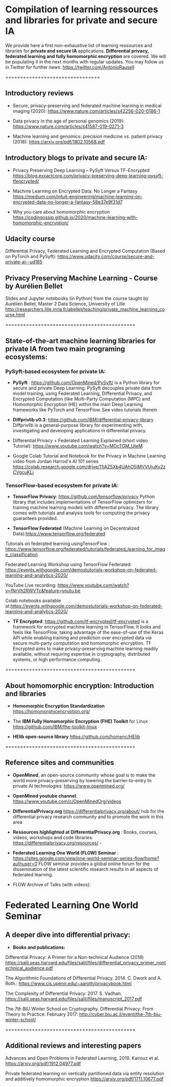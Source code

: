 # Compilation of learning ressources and libraries for private and secure IA

We provide here a first non-exhaustive list of learning ressources and libraries for **private and secure IA** applications. **Differential privacy, federated learning and fully homomorphic encryption** are covered. We will be populating it in the next months with regular updates. You may follow us in Twitter for further news: https://twitter.com/AntonioRausell

================================
##  Introductory reviews 

- Secure, privacy-preserving and federated machine learning in medical imaging (2020):
https://www.nature.com/articles/s42256-020-0186-1

- Data privacy in the age of personal genomics (2019):
https://www.nature.com/articles/s41587-019-0271-3

- Machine learning and genomics: precision medicine vs.  patient privacy (2018):
https://arxiv.org/pdf/1802.10568.pdf

## Introductory blogs to private and secure IA:

- Privacy Preserving Deep Learning – PySyft Versus TF-Encrypted
https://blog.exxactcorp.com/privacy-preserving-deep-learning-pysyft-tfencrypted/

- Machine Learning on Encrypted Data: No Longer a Fantasy
https://medium.com/intuit-engineering/machine-learning-on-encrypted-data-no-longer-a-fantasy-58e37e9f31d7

- Why you care about homomorphic encryption
https://codingossip.github.io/2020/machine-learning-with-homomorphic-encryption/

## Udacity course 
Differential Privacy, Federated Learning and Encrypted Computation (Based on PyTorch and PySyft):
https://www.udacity.com/course/secure-and-private-ai--ud185

## Privacy Preserving Machine Learning - Course by Aurélien Bellet
Slides and Jupyter notebooks (in Python) from the course taught by Aurélien Bellet, Master 2 Data Science, University of Lille
http://researchers.lille.inria.fr/abellet/teaching/private_machine_learning_course.html

============================================
## State-of-the-art machine learning libraries for private IA from two main programing ecosystems:

### PySyft-based ecosystem for private IA:

- **PySyft** : https://github.com/OpenMined/PySyft/
is a Python library for secure and private Deep Learning. PySyft decouples private data from model training, using Federated Learning, Differential Privacy, and Encrypted Computation (like Multi-Party Computation (MPC) and  Homomorphic Encryption (HE) within the main Deep Learning frameworks like PyTorch and TensorFlow. See video tutorials therein

- **Diffprivlib v0.3**: https://github.com/IBM/differential-privacy-library
Diffprivlib is a general-purpose library for experimenting with, investigating and developing applications in differential privacy.

- Differential Privacy + Federated Learning Explained (short video Tutorial): 
https://www.youtube.com/watch?v=MOcTGM_UteM

- Google Colab Tutorial and Notebook for the Privacy in Machine Learning video from Jordan Harrod's AI 101 series
https://colab.research.google.com/drive/11jAZ5Xb4UAhO5IMVVUjuKy2zCVgcuKLi

### TensorFlow-based ecosystem for private IA:

- **TensorFlow Privacy**: https://github.com/tensorflow/privacy
Python library that includes implementations of TensorFlow optimizers for training machine learning models with differential privacy. The library comes with tutorials and analysis tools for computing the privacy guarantees provided.

- **TensorFlow Federated** (Machine Learning on Decentralized Data):https://www.tensorflow.org/federated

Tutorials on federated learning usingTensorFlow : https://www.tensorflow.org/federated/tutorials/federated_learning_for_image_classification

Federated Learning Workshop using TensorFlow Federated: https://events.withgoogle.com/demostutorials-workshop-on-federated-learning-and-analytics-2020/

YouTube Live recording: https://www.youtube.com/watch?v=fNrVh2RWVTc&feature=youtu.be

Colab notebooks available at:https://events.withgoogle.com/demostutorials-workshop-on-federated-learning-and-analytics-2020/

- **TF Encrypted**: https://github.com/tf-encrypted/tf-encrypted
is a framework for encrypted machine learning in TensorFlow. It looks and feels like TensorFlow, taking advantage of the ease-of-use of the Keras API while enabling training and prediction over encrypted data via secure multi-party computation and homomorphic encryption. TF Encrypted aims to make privacy-preserving machine learning readily available, without requiring expertise in cryptography, distributed systems, or high performance computing.

============================================
## About homomorphic encryption: Introduction and libraries

- **Homomorphic Encryption Standardization**
https://homomorphicencryption.org/

- The **IBM Fully Homomorphic Encryption (FHE) Toolkit** for Linux
https://github.com/IBM/fhe-toolkit-linux

- **HElib open-source library** 
https://github.com/homenc/HElib

============================================
## Reference sites and communities

- **OpenMined**, an open-source community whose goal is to make the world more privacy-preserving by lowering the barrier-to-entry to private AI technologies: https://www.openmined.org/

- **OpenMined youtube channel**:
https://www.youtube.com/c/OpenMinedOrg/videos

- **DifferentialPrivacy.org** https://differentialprivacy.org/about/
hub for the differential privacy research community and to promote the work in this area

- **Ressources highlighted at DifferentialPrivacy.org** : Books, courses, videos, workshops and code libraries:
https://differentialprivacy.org/resources/ -

- **Federated Learning One World (FLOW) Seminar** : 
https://sites.google.com/view/one-world-seminar-series-flow/home?authuser=0
FLOW seminar provides a global online forum for the dissemination of the latest scientific research results in all aspects of federated learning.

- FLOW Archive of Talks (with videos):

Federated Learning One World Seminar
============================================
## A deeper dive into differential privacy:

- **Books and publications:**

Differential Privacy: A Primer for a Non-technical Audience (2018)
https://salil.seas.harvard.edu/files/salil/files/differential_privacy_primer_nontechnical_audience.pdf

The Algorithmic Foundations of Differential Privacy. 2014. C. Dwork and A. Roth.:
https://www.cis.upenn.edu/~aaroth/privacybook.html

The Complexity of Differential Privacy. 2017. S. Vadhan.
https://salil.seas.harvard.edu/files/salil/files/manuscript_2017.pdf

The 7th BIU Winter School on Cryptography. Differential Privacy: From Theory to Practice: February 2017: 
http://cyber.biu.ac.il/event/the-7th-biu-winter-school/

============================================
## Additional reviews and interesting papers

Advances and Open Problems in Federated Learning, 2019. Kairouz et al.
https://arxiv.org/pdf/1912.04977.pdf

Private federated learning on vertically partitioned data via entity resolution and additively homomorphic encryption
https://arxiv.org/pdf/1711.10677.pdf
